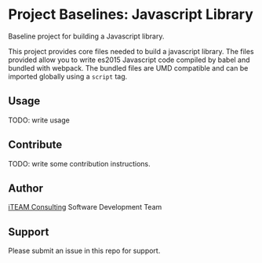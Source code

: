 # Project Baselines: Javascript Library
Baseline project for building a Javascript library.

This project provides core files needed to build a javascript library. The files provided allow you to write es2015 Javascript code compiled by babel and bundled with webpack.  The bundled files are UMD compatible and can be imported globally using a ```script``` tag.

## Usage
TODO: write usage

## Contribute
TODO: write some contribution instructions.

## Author
[iTEAM Consulting](https://github.com/iteam-consulting) Software Development Team

## Support
Please submit an issue in this repo for support.
